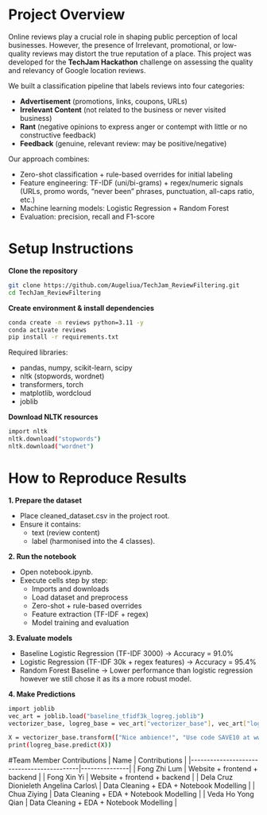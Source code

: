 # Project Overview

Online reviews play a crucial role in shaping public perception of local businesses. However, the presence of Irrelevant, promotional, or low-quality reviews may distort the true reputation of a place. This project was developed for the **TechJam Hackathon** challenge on assessing the quality and relevancy of Google location reviews.

We built a classification pipeline that labels reviews into four categories:

- **Advertisement** (promotions, links, coupons, URLs)
- **Irrelevant Content** (not related to the business or never visited business)
- **Rant** (negative opinions to express anger or contempt with little or no constructive feedback)
- **Feedback** (genuine, relevant review: may be positive/negative)

Our approach combines:
- Zero-shot classification + rule-based overrides for initial labeling
- Feature engineering: TF-IDF (uni/bi-grams) + regex/numeric signals (URLs, promo words, “never been” phrases, punctuation, all-caps ratio, etc.)
- Machine learning models: Logistic Regression + Random Forest 
- Evaluation: precision, recall and F1-score

# Setup Instructions
**Clone the repository**
```bash
git clone https://github.com/Augeliua/TechJam_ReviewFiltering.git
cd TechJam_ReviewFiltering
```

**Create environment & install dependencies** 
```bash
conda create -n reviews python=3.11 -y
conda activate reviews
pip install -r requirements.txt
```
Required libraries:
- pandas, numpy, scikit-learn, scipy
- nltk (stopwords, wordnet)
- transformers, torch
- matplotlib, wordcloud
- joblib

**Download NLTK resources** 
```bash
import nltk
nltk.download("stopwords")
nltk.download("wordnet")
```

# How to Reproduce Results
**1. Prepare the dataset**
- Place cleaned_dataset.csv in the project root.
- Ensure it contains:
  - text (review content)
  - label (harmonised into the 4 classes).

**2. Run the notebook**
- Open notebook.ipynb.
- Execute cells step by step:
  - Imports and downloads
  - Load dataset and preprocess
  - Zero-shot + rule-based overrides
  - Feature extraction (TF-IDF + regex)
  - Model training and evaluation

**3. Evaluate models**
- Baseline Logistic Regression (TF-IDF 3000) → Accuracy = 91.0%
- Logistic Regression (TF-IDF 30k + regex features) → Accuracy = 95.4%
- Random Forest Baseline → Lower performance than logistic regression however we still chose it as its a more robust model.

**4. Make Predictions**
```bash
import joblib
vec_art = joblib.load("baseline_tfidf3k_logreg.joblib")
vectorizer_base, logreg_base = vec_art["vectorizer_base"], vec_art["logreg_base"]

X = vectorizer_base.transform(["Nice ambience!", "Use code SAVE10 at www.shop.com"])
print(logreg_base.predict(X))

```
#Team Member Contributions
| Name                                      | Contributions |
|-------------------------------------------|---------------|
| Fong Zhi Lum                              | Website + frontend + backend            |
| Fong Xin Yi                               | Website + frontend + backend              |
| Dela Cruz Dionieleth Angelina Carlos\     | Data Cleaning + EDA + Notebook Modelling              |
| Chua Ziying                               | Data Cleaning + EDA + Notebook Modelling              |
| Veda Ho Yong Qian                         | Data Cleaning + EDA + Notebook Modelling              |

